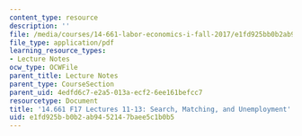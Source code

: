 ```yaml
---
content_type: resource
description: ''
file: /media/courses/14-661-labor-economics-i-fall-2017/e1fd925bb0b2ab9452147baee5c1b0b5_MIT14_661F17_lec11_13.pdf
file_type: application/pdf
learning_resource_types:
- Lecture Notes
ocw_type: OCWFile
parent_title: Lecture Notes
parent_type: CourseSection
parent_uid: 4edfd6c7-e2a5-013a-ecf2-6ee161befcc7
resourcetype: Document
title: '14.661 F17 Lectures 11-13: Search, Matching, and Unemployment'
uid: e1fd925b-b0b2-ab94-5214-7baee5c1b0b5
---
```

